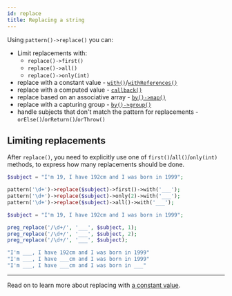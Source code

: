 ```yaml
---
id: replace
title: Replacing a string
---
```


Using `pattern()->replace()` you can:
 - Limit replacements with:
   - `replace()->first()`
   - `replace()->all()`
   - `replace()->only(int)`
 - replace with a constant value - [`with()`](replace-with.md)/[`withReferences()`](replace-with.md)
 - replace with a computed value - [`callback()`](replace-callback.md)
 - replace based on an associative array - [`by()->map()`](replace-by-map.md)
 - replace with a capturing group - [`by()->group()`](replace-by-group.md)
 - handle subjects that don't match the pattern for replacements - `orElse()`/`orReturn()`/`orThrow()`

## Limiting replacements

After `replace()`, you need to explicitly use one of `first()`/`all()`/`only(int)` methods, to express how many
replacements should be done.

<!--DOCUSAURUS_CODE_TABS-->
<!--T-Regx-->
```php
$subject = "I'm 19, I have 192cm and I was born in 1999";

pattern('\d+')->replace($subject)->first()->with('___');
pattern('\d+')->replace($subject)->only(2)->with('___');
pattern('\d+')->replace($subject)->all()->with('___');
```
<!--PHP-->
```php
$subject = "I'm 19, I have 192cm and I was born in 1999";

preg_replace('/\d+/', '___', $subject, 1);
preg_replace('/\d+/', '___', $subject, 2);
preg_replace('/\d+/', '___', $subject);
```
<!--END_DOCUSAURUS_CODE_TABS-->
<!--T-Regx:{packed-return-from-end(3)}-->
<!--PHP:{packed-return-from-end(3)}-->
<!--Result-Value-->

```php
"I'm ___, I have 192cm and I was born in 1999"
"I'm ___, I have ___cm and I was born in 1999"
"I'm ___, I have ___cm and I was born in ___"
```
<!--Result-Value:{packed-return-from-end(3)}-->

---

Read on to learn more about replacing with [a constant value](replace-with.md).
